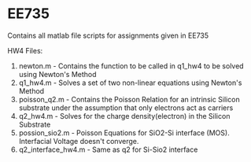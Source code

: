 # EE735
Contains all matlab file scripts for assignments given in EE735

HW4 Files:
1) newton.m - Contains the function to be called in q1_hw4 to be solved using Newton's Method
2) q1_hw4.m - Solves a set of two non-linear equations using Newton's Method
3) poisson_q2.m - Contains the Poisson Relation for an intrinsic Silicon substrate under the assumption that only electrons act as carriers
4) q2_hw4.m - Solves for the charge density(electron) in the Silicon Substrate
5) possion_sio2.m - Poisson Equations for SiO2-Si interface (MOS). Interfacial Voltage doesn't converge.
6) q2_interface_hw4.m - Same as q2 for Si-Sio2 interface
